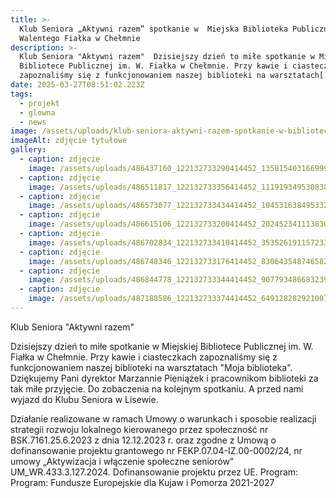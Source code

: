 ```yaml
---
title: >-
  Klub Seniora „Aktywni razem” spotkanie w  Miejska Biblioteka Publiczna im.
  Walentego Fiałka w Chełmnie
description: >-
  Klub Seniora "Aktywni razem"  Dzisiejszy dzień to miłe spotkanie w Miejskiej
  Bibliotece Publicznej im. W. Fiałka w Chełmnie. Przy kawie i ciasteczkach
  zapoznaliśmy się z funkcjonowaniem naszej biblioteki na warsztatach[...]
date: 2025-03-27T08:51:02.223Z
tags:
  - projekt
  - glowna
  - news
image: /assets/uploads/klub-seniora-aktywni-razem-spotkanie-w-bibliotece.jpg
imageAlt: zdjęcie tytułowe
gallery:
  - caption: zdjęcie
    image: /assets/uploads/486437160_122132733290414452_1358154031669991279_n.jpg
  - caption: zdjęcie
    image: /assets/uploads/486511817_122132733356414452_1119193495308380824_n.jpg
  - caption: zdjęcie
    image: /assets/uploads/486573077_122132733434414452_1045316384953326435_n.jpg
  - caption: zdjęcie
    image: /assets/uploads/486615106_122132733200414452_2024523411138307197_n.jpg
  - caption: zdjęcie
    image: /assets/uploads/486702834_122132733410414452_3535261911572336374_n.jpg
  - caption: zdjęcie
    image: /assets/uploads/486748346_122132733176414452_8306435487465829708_n.jpg
  - caption: zdjęcie
    image: /assets/uploads/486844778_122132733344414452_9077934866832391226_n.jpg
  - caption: zdjęcie
    image: /assets/uploads/487188586_122132733374414452_649128282921007661_n.jpg
---
```

Klub Seniora "Aktywni razem"

Dzisiejszy dzień to miłe spotkanie w Miejskiej Bibliotece Publicznej im. W. Fiałka w Chełmnie. Przy kawie i ciasteczkach zapoznaliśmy się z funkcjonowaniem naszej biblioteki na warsztatach "Moja biblioteka". Dziękujemy Pani dyrektor Marzannie Pieniążek i pracownikom biblioteki za tak miłe przyjęcie. Do zobaczenia na kolejnym spotkaniu. A przed nami wyjazd do Klubu Seniora w Lisewie.



Działanie realizowane w ramach Umowy o warunkach i sposobie realizacji strategii rozwoju lokalnego kierowanego przez społeczność nr BSK.7161.25.6.2023 z dnia 12.12.2023 r. oraz zgodne z Umową o dofinansowanie projektu grantowego nr FEKP.07.04-IZ.00-0002/24, nr umowy „Aktywizacja i włączenie społeczne seniorów” UM_WR.433.3.127.2024. Dofinansowanie projektu przez UE. Program: Program: Fundusze Europejskie dla Kujaw i Pomorza 2021-2027
